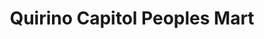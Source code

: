 ---
title: "Quirino Capitol Peoples Mart"
url: /cabarroguis/quirino-capitol-peoples-mart/
shop: Lebensmittel
---